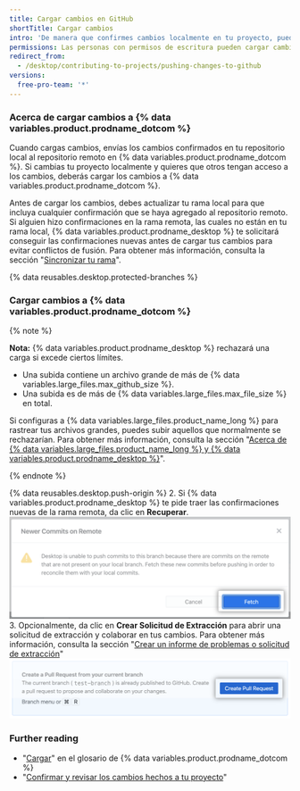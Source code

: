 ```yaml
---
title: Cargar cambios en GitHub
shortTitle: Cargar cambios
intro: 'De manera que confirmes cambios localmente en tu proyecto, puedes cargarlos a {% data variables.product.prodname_dotcom %} para que otros puedan acceder a ellos desde el repositorio remoto.'
permissions: Las personas con permisos de escritura pueden cargar cambios a un repositorio.
redirect_from:
  - /desktop/contributing-to-projects/pushing-changes-to-github
versions:
  free-pro-team: '*'
---
```


### Acerca de cargar cambios a {% data variables.product.prodname_dotcom %}

Cuando cargas cambios, envías los cambios confirmados en tu repositorio local al repositorio remoto en {% data variables.product.prodname_dotcom %}. Si cambias tu proyecto localmente y quieres que otros tengan acceso a los cambios, deberás cargar los cambios a {% data variables.product.prodname_dotcom %}.

Antes de cargar los cambios, debes actualizar tu rama local para que incluya cualquier confirmación que se haya agregado al repositorio remoto. Si alguien hizo confirmaciones en la rama remota, las cuales no están en tu rama local, {% data variables.product.prodname_desktop %} te solicitará conseguir las confirmaciones nuevas antes de cargar tus cambios para evitar conflictos de fusión. Para obtener más información, consulta la sección "[Sincronizar tu rama](/desktop/contributing-to-projects/syncing-your-branch)".

{% data reusables.desktop.protected-branches %}

### Cargar cambios a {% data variables.product.prodname_dotcom %}

{% note %}

**Nota:** {% data variables.product.prodname_desktop %} rechazará una carga si excede ciertos límites.

- Una subida contiene un archivo grande de más de {% data variables.large_files.max_github_size %}.
- Una subida es de más de {% data variables.large_files.max_file_size %} en total.

Si configuras a {% data variables.large_files.product_name_long %} para rastrear tus archivos grandes, puedes subir aquellos que normalmente se rechazarían. Para obtener más información, consulta la sección "[Acerca de {% data variables.large_files.product_name_long %} y {% data variables.product.prodname_desktop %}](/desktop/getting-started-with-github-desktop/about-git-large-file-storage-and-github-desktop)".

{% endnote %}

{% data reusables.desktop.push-origin %}
2. Si {% data variables.product.prodname_desktop %} te pide traer las confirmaciones nuevas de la rama remota, da clic en **Recuperar**. ![El botón de recuperar](/assets/images/help/desktop/fetch-newer-commits.png)
3. Opcionalmente, da clic en **Crear Solicitud de Extracción** para abrir una solicitud de extracción y colaborar en tus cambios. Para obtener más información, consulta la sección "[Crear un informe de problemas o solicitud de extracción](/desktop/contributing-to-projects/creating-an-issue-or-pull-request)" ![El botón de crear solicitud de extracción](/assets/images/help/desktop/create-pull-request.png)

### Further reading
- "[Cargar](/github/getting-started-with-github/github-glossary/#push)" en el glosario de {% data variables.product.prodname_dotcom %}
- "[Confirmar y revisar los cambios hechos a tu proyecto](/desktop/contributing-to-projects/committing-and-reviewing-changes-to-your-project)"
